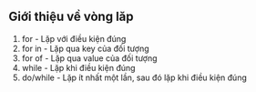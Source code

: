 ## Giới thiệu về vòng lăp

1. for - Lặp với điều kiện đúng
2. for in - Lặp qua key của đối tượng
3. for of - Lặp qua value của đối tượng
4. while - Lặp khi điều kiện đúng
5. do/while - Lặp ít nhất một lần, sau đó lặp khi điều kiện đúng

